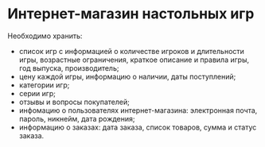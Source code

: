 # Интернет-магазин настольных игр
Необходимо хранить:
- список игр с информацией о количестве игроков и длительности игры, возрастные ограничения, краткое описание и правила игры, год выпуска, производитель;
- цену каждой игры, информацию о наличии, даты поступлений;
- категории игр;
- серии игр;
- отзывы и вопросы покупателей;
- инфомацию о пользователях интернет-магазина: электронная почта, пароль, никнейм, дата рождения;
- информацию о заказах: дата заказа, список товаров, сумма и статус заказа.
